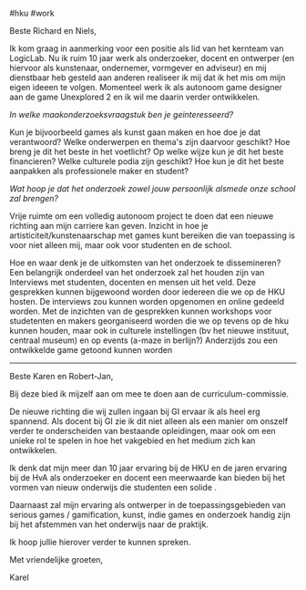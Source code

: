 #hku #work 

Beste Richard en Niels,

Ik kom graag in aanmerking voor een positie als lid van het kernteam van LogicLab.
Nu ik ruim 10 jaar werk als onderzoeker, docent en ontwerper (en hiervoor als kunstenaar, ondernemer, vormgever en adviseur) en mij dienstbaar heb gesteld aan anderen realiseer ik mij dat ik het mis om mijn eigen ideeen te volgen. Momenteel werk ik als autonoom game designer aan de game Unexplored 2 en ik wil me daarin verder ontwikkelen. 

*In welke maakonderzoeksvraagstuk ben je geinteresseerd?*

Kun je bijvoorbeeld games als kunst gaan maken en hoe doe je dat verantwoord? Welke onderwerpen en thema's zijn daarvoor geschikt? Hoe breng je dit het beste in het voetlicht? Op welke wijze kun je dit het beste financieren? Welke culturele podia zijn geschikt?
Hoe kun je dit het beste aanpakken als professionele maker en student? 

*Wat hoop je dat het onderzoek zowel jouw persoonlijk alsmede onze school zal brengen?*

Vrije ruimte om een volledig autonoom project te doen dat een nieuwe richting aan mijn carriere kan geven. 
Inzicht in hoe je artisticiteit/kunstenaarschap met games kunt bereiken die van toepassing is voor niet alleen mij, maar ook voor studenten en de school.
 
Hoe en waar denk je de uitkomsten van het onderzoek te dissemineren?
Een belangrijk onderdeel van het onderzoek zal het houden zijn van Interviews met studenten, docenten en mensen uit het veld. Deze gesprekken kunnen bijgewoond worden door iedereen die we op de HKU hosten.  De interviews zou kunnen worden opgenomen en online gedeeld worden.
Met de inzichten van de gesprekken kunnen workshops voor studetenten en makers georganiseerd worden die we op tevens op de hku kunnen houden, maar ook in culturele instellingen (bv het nieuwe instituut, centraal museum) en op events (a-maze in berlijn?)
Anderzijds zou een ontwikkelde game getoond kunnen worden 

---
Beste Karen en Robert-Jan,

Bij deze bied ik mijzelf aan om mee te doen aan de curriculum-commissie.

De nieuwe richting die wij zullen ingaan bij GI ervaar ik als heel erg spannend. Als docent bij GI zie ik dit niet alleen als een manier om onszelf verder te onderscheiden van bestaande opleidingen, maar ook om een unieke rol te spelen in hoe het vakgebied en het medium zich kan ontwikkelen.  

Ik denk dat mijn meer dan 10 jaar ervaring bij de HKU en de jaren ervaring bij de HvA als onderzoeker en docent een meerwaarde kan bieden bij het vormen van nieuw onderwijs die studenten een solide . 

Daarnaast zal mijn ervaring als ontwerper in de toepassingsgebieden van serious games / gamification, kunst, indie games en onderzoek handig zijn bij het afstemmen van het onderwijs naar de praktijk.

Ik hoop jullie hierover verder te kunnen spreken.

Met vriendelijke groeten,

Karel